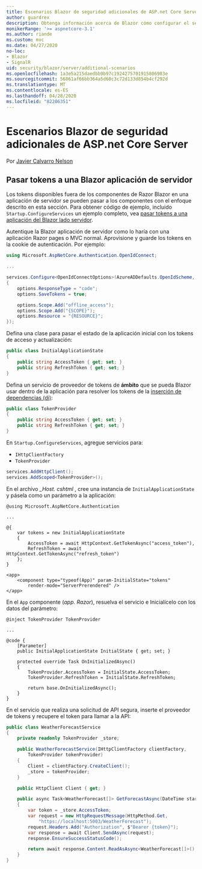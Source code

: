 ```yaml
---
title: Escenarios Blazor de seguridad adicionales de ASP.net Core Server
author: guardrex
description: Obtenga información acerca de Blazor cómo configurar el servidor para escenarios de seguridad adicionales.
monikerRange: '>= aspnetcore-3.1'
ms.author: riande
ms.custom: mvc
ms.date: 04/27/2020
no-loc:
- Blazor
- SignalR
uid: security/blazor/server/additional-scenarios
ms.openlocfilehash: 1a3e5a215daedbb9b97c1924275701915806983e
ms.sourcegitcommit: 56861af66bb364a5d60c3c72d133d854b4cf292d
ms.translationtype: MT
ms.contentlocale: es-ES
ms.lasthandoff: 04/28/2020
ms.locfileid: "82206351"
---
```

# <a name="aspnet-core-blazor-server-additional-security-scenarios"></a>Escenarios Blazor de seguridad adicionales de ASP.net Core Server

Por [Javier Calvarro Nelson](https://github.com/javiercn)

## <a name="pass-tokens-to-a-blazor-server-app"></a>Pasar tokens a una Blazor aplicación de servidor

Los tokens disponibles fuera de los componentes de Razor Blazor en una aplicación de servidor se pueden pasar a los componentes con el enfoque descrito en esta sección. Para obtener código de ejemplo, incluido `Startup.ConfigureServices` un ejemplo completo, vea [pasar tokens a una aplicación del Blazor lado servidor](https://github.com/javiercn/blazor-server-aad-sample).

Autentique la Blazor aplicación de servidor como lo haría con una aplicación Razor pages o MVC normal. Aprovisione y guarde los tokens en la cookie de autenticación. Por ejemplo:

```csharp
using Microsoft.AspNetCore.Authentication.OpenIdConnect;

...

services.Configure<OpenIdConnectOptions>(AzureADDefaults.OpenIdScheme, options =>
{
    options.ResponseType = "code";
    options.SaveTokens = true;

    options.Scope.Add("offline_access");
    options.Scope.Add("{SCOPE}");
    options.Resource = "{RESOURCE}";
});
```

Defina una clase para pasar el estado de la aplicación inicial con los tokens de acceso y actualización:

```csharp
public class InitialApplicationState
{
    public string AccessToken { get; set; }
    public string RefreshToken { get; set; }
}
```

Defina un servicio de proveedor de tokens de **ámbito** que se pueda Blazor usar dentro de la aplicación para resolver los tokens de la [inserción de dependencias (di)](xref:blazor/dependency-injection):

```csharp
public class TokenProvider
{
    public string AccessToken { get; set; }
    public string RefreshToken { get; set; }
}
```

En `Startup.ConfigureServices`, agregue servicios para:

* `IHttpClientFactory`
* `TokenProvider`

```csharp
services.AddHttpClient();
services.AddScoped<TokenProvider>();
```

En el archivo *_Host. cshtml* , cree una instancia de `InitialApplicationState` y pásela como un parámetro a la aplicación:

```cshtml
@using Microsoft.AspNetCore.Authentication

...

@{
    var tokens = new InitialApplicationState
    {
        AccessToken = await HttpContext.GetTokenAsync("access_token"),
        RefreshToken = await HttpContext.GetTokenAsync("refresh_token")
    };
}

<app>
    <component type="typeof(App)" param-InitialState="tokens" 
        render-mode="ServerPrerendered" />
</app>
```

En el `App` componente (*app. Razor*), resuelva el servicio e Inicialícelo con los datos del parámetro:

```razor
@inject TokenProvider TokenProvider

...

@code {
    [Parameter]
    public InitialApplicationState InitialState { get; set; }

    protected override Task OnInitializedAsync()
    {
        TokenProvider.AccessToken = InitialState.AccessToken;
        TokenProvider.RefreshToken = InitialState.RefreshToken;

        return base.OnInitializedAsync();
    }
}
```

En el servicio que realiza una solicitud de API segura, inserte el proveedor de tokens y recupere el token para llamar a la API:

```csharp
public class WeatherForecastService
{
    private readonly TokenProvider _store;

    public WeatherForecastService(IHttpClientFactory clientFactory, 
        TokenProvider tokenProvider)
    {
        Client = clientFactory.CreateClient();
        _store = tokenProvider;
    }

    public HttpClient Client { get; }

    public async Task<WeatherForecast[]> GetForecastAsync(DateTime startDate)
    {
        var token = _store.AccessToken;
        var request = new HttpRequestMessage(HttpMethod.Get, 
            "https://localhost:5003/WeatherForecast");
        request.Headers.Add("Authorization", $"Bearer {token}");
        var response = await Client.SendAsync(request);
        response.EnsureSuccessStatusCode();

        return await response.Content.ReadAsAsync<WeatherForecast[]>();
    }
}
```
